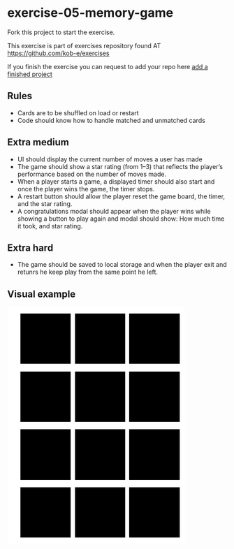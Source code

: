 # exercise-05-memory-game
Fork this project to start the exercise.

This exercise is part of exercises repository found AT https://github.com/kob-e/exercises

If you finish the exercise you can request to add your repo here [add a finished project](https://github.com/kob-e/exercises/issues/new?assignees=kob-e&labels=Add+a+project+to+hall+of+fame&template=add-a-finished-project.md&title=i+want+to+add+my+proejct+05+memory+game+to+hall+of+fame)
## Rules
- Cards are to be shuffled on load or restart
- Code should know how to handle matched and unmatched cards


## Extra medium
- UI should display the current number of moves a user has made
- The game should show a star rating (from 1–3) that reflects the player’s performance based on the number of moves made.
- When a player starts a game, a displayed timer should also start and once the player wins the game, the timer stops.
- A restart button should allow the player reset the game board, the timer, and the star rating.
- A congratulations modal should appear when the player wins while showing a button to play again and modal should show: How much time it took, and star rating.

## Extra hard
- The game should be saved to local storage and when the player exit and retunrs he keep play from the same point he left.


## Visual example
![Memory game visual example](memory-game.gif "Memory game visual example")
